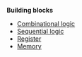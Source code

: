 __Building blocks__

- [Combinational logic](./com.md)
- [Sequential logic](./seq.md)
- [Register](./reg.md)
- [Memory](./mem.md)